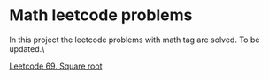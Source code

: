 # Math leetcode problems
In this project the leetcode problems with math tag are solved.
To be updated.\

[Leetcode 69. Square root](https://github.com/FarruhShahidi/math-meets-coding/blob/master/sqrt_69lc/sqrt_69lc.cpp)
